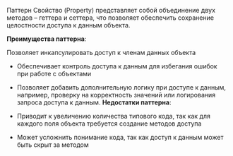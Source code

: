 Паттерн Свойство (Property) представляет собой объединение двух методов – геттера и сеттера, что позволяет обеспечить сохранение целостности доступа к данным объекта.

**Преимущества паттерна**:

Позволяет инкапсулировать доступ к членам данных объекта
- Обеспечивает контроль доступа к данным для избегания ошибок при работе с объектами
- Позволяет добавить дополнительную логику при доступе к данным, например, проверку на корректность значений или логирования запроса доступа к данным.
**Недостатки паттерна**:

- Приводит к увеличению количества типового кода, так как для каждого поля объекта требуется создание методов доступа
- Может усложнить понимание кода, так как доступ к данным может быть скрыт за методом

